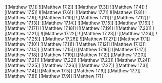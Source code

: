 ![[Matthew 17.1]]
![[Matthew 17.2]]
![[Matthew 17.3]]
![[Matthew 17.4]]
![[Matthew 17.5]]
![[Matthew 17.6]]
![[Matthew 17.7]]
![[Matthew 17.8]]
![[Matthew 17.9]]
![[Matthew 17.10]]
![[Matthew 17.11]]
![[Matthew 17.12]]
![[Matthew 17.13]]
![[Matthew 17.14]]
![[Matthew 17.15]]
![[Matthew 17.16]]
![[Matthew 17.17]]
![[Matthew 17.18]]
![[Matthew 17.19]]
![[Matthew 17.20]]
![[Matthew 17.21]]
![[Matthew 17.22]]
![[Matthew 17.23]]
![[Matthew 17.24]]
![[Matthew 17.25]]
![[Matthew 17.26]]
![[Matthew 17.27]]
[[Matthew 17.1]]
[[Matthew 17.10]]
[[Matthew 17.11]]
[[Matthew 17.12]]
[[Matthew 17.13]]
[[Matthew 17.14]]
[[Matthew 17.15]]
[[Matthew 17.16]]
[[Matthew 17.17]]
[[Matthew 17.18]]
[[Matthew 17.19]]
[[Matthew 17.2]]
[[Matthew 17.20]]
[[Matthew 17.21]]
[[Matthew 17.22]]
[[Matthew 17.23]]
[[Matthew 17.24]]
[[Matthew 17.25]]
[[Matthew 17.26]]
[[Matthew 17.27]]
[[Matthew 17.3]]
[[Matthew 17.4]]
[[Matthew 17.5]]
[[Matthew 17.6]]
[[Matthew 17.7]]
[[Matthew 17.8]]
[[Matthew 17.9]]
[[Matthew 17]]
